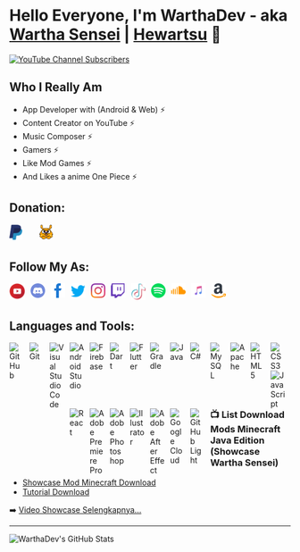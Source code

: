 # Hello Everyone, I'm WarthaDev - aka [Wartha Sensei][youtube] | [Hewartsu][spotify] 👋 

[![YouTube Channel Subscribers](https://img.shields.io/youtube/channel/subscribers/UCl-9254m-uLrnmWXyd2RxoQ?color=success&label=Subscribers%20Wartha%20Sensei&logo=YouTube&logoColor=red&style=for-the-badge)][YouTube]

## Who I Really Am
- App Developer with (Android & Web) ⚡
- Content Creator on YouTube ⚡
- Music Composer ⚡
- Gamers ⚡
- Like Mod Games ⚡
- And Likes a anime One Piece ⚡

## Donation:
[<img align="left" alt="Paypal" width="23px" src="./icons/paypal.svg" style="padding-right:30px;" />][paypal]
[<img align="left" alt="Saweria" width="26px" src="./icons/download.png" style="padding-right:30px;" />][saweria]

<br />
<br />

## Follow My As:
[<img align="left" alt="Youtube" width="28px" src="./icons/youtubeplay.svg" style="padding-right:10px;" />][youtube]
[<img align="left" alt="Discord" width="26px" src="./icons/discord.svg" style="padding-right:10px;" />][discord]
[<img align="left" alt="Facebook" width="26px" src="./icons/facebook.svg" style="padding-right:10px;" />][facebook]
[<img align="left" alt="Twitter" width="26px" src="./icons/twitter.svg" style="padding-right:10px;" />][twitter]
[<img align="left" alt="Instagram" width="26px" src="./icons/instagram.svg" style="padding-right:10px;" />][instagram]
[<img align="left" alt="Twitch" width="26px" src="./icons/twitch.svg" style="padding-right:10px;" />][twitch]
[<img align="left" alt="Tiktok" width="26px" src="./icons/tiktok.svg" style="padding-right:10px;" />][tiktok]
[<img align="left" alt="Spotify" width="26px" src="./icons/spotify.svg" style="padding-right:10px;" />][spotify]
[<img align="left" alt="ShoundCloud" width="26px" src="./icons/soundcloud.svg" style="padding-right:10px;" />][soundcloud]
[<img align="left" alt="Itunes" width="26px" src="./icons/itunes.svg" style="padding-right:10px;" />][apple]
[<img align="left" alt="Amazon" width="26px" src="./icons/amazon.svg" style="padding-right:10px;" />][amazon]

<br />
<br />

## Languages and Tools:
[<img align="left" alt="GitHub" width="26px" src="https://cdn.jsdelivr.net/gh/devicons/devicon/icons/github/github-original.svg" style="padding-right:10px;" />][youtube]
[<img align="left" alt="Git" width="26px" src="https://cdn.jsdelivr.net/gh/devicons/devicon/icons/git/git-original.svg" style="padding-right:10px;" />][youtube]
[<img align="left" alt="Visual Studio Code" width="26px" src="https://cdn.jsdelivr.net/gh/devicons/devicon/icons/vscode/vscode-original.svg" style="padding-right:10px;" />][youtube]
[<img align="left" alt="Android Studio" width="26px" src="https://cdn.jsdelivr.net/gh/devicons/devicon/icons/androidstudio/androidstudio-original.svg" style="padding-right:10px;" />][youtube]
[<img align="left" alt="Firebase" width="26px" src="https://cdn.jsdelivr.net/gh/devicons/devicon/icons/firebase/firebase-plain.svg" style="padding-right:10px;" />][youtube]
[<img align="left" alt="Dart" width="26px" src="https://cdn.jsdelivr.net/gh/devicons/devicon/icons/dart/dart-original.svg" style="padding-right:10px;" />][youtube]
[<img align="left" alt="Flutter" width="26px" src="https://cdn.jsdelivr.net/gh/devicons/devicon/icons/flutter/flutter-original.svg" style="padding-right:10px;" />][youtube]
[<img align="left" alt="Gradle" width="26px" src="https://cdn.jsdelivr.net/gh/devicons/devicon/icons/gradle/gradle-plain.svg" style="padding-right:10px;" />][youtube]
[<img align="left" alt="Java" width="26px" src="https://cdn.jsdelivr.net/gh/devicons/devicon/icons/java/java-original.svg" style="padding-right:10px;" />][youtube]
[<img align="left" alt="C#" width="26px" src="https://cdn.jsdelivr.net/gh/devicons/devicon/icons/csharp/csharp-original.svg"  style="padding-right:10px;" />][youtube]
[<img align="left" alt="MySQL" width="26px" src="https://cdn.jsdelivr.net/gh/devicons/devicon/icons/mysql/mysql-original.svg" style="padding-right:10px;" />][youtube]
[<img align="left" alt="Apache" width="26px" src="https://cdn.jsdelivr.net/gh/devicons/devicon/icons/apache/apache-original-wordmark.svg" style="padding-right:10px;" />][youtube]
[<img align="left" alt="HTML5" width="26px" src="https://cdn.jsdelivr.net/gh/devicons/devicon/icons/html5/html5-original.svg" style="padding-right:10px;" />][youtube]
[<img align="left" alt="CSS3" width="26px" src="https://cdn.jsdelivr.net/gh/devicons/devicon/icons/css3/css3-original.svg" style="padding-right:10px;" />][youtube]
[<img align="left" alt="JavaScript" width="26px" src="https://cdn.jsdelivr.net/gh/devicons/devicon/icons/javascript/javascript-original.svg" style="padding-right:10px;" />][youtube]
[<img align="left" alt="React" width="26px" src="https://cdn.jsdelivr.net/gh/devicons/devicon/icons/react/react-original.svg" style="padding-right:10px;" />][youtube]
[<img align="left" alt="Adobe Premiere  Pro" width="26px" src="https://cdn.jsdelivr.net/gh/devicons/devicon/icons/premierepro/premierepro-plain.svg" style="padding-right:10px;" />][youtube]
[<img align="left" alt="Adobe Photoshop" width="26px" src="https://cdn.jsdelivr.net/gh/devicons/devicon/icons/photoshop/photoshop-plain.svg" style="padding-right:10px;" />][youtube]
[<img align="left" alt="Illustrator" width="26px" src="https://cdn.jsdelivr.net/gh/devicons/devicon/icons/illustrator/illustrator-plain.svg" style="padding-right:10px;" />][youtube]
[<img align="left" alt="Adobe After Effect" width="26px" src="https://cdn.jsdelivr.net/gh/devicons/devicon/icons/aftereffects/aftereffects-plain.svg" style="padding-right:10px;" />][youtube]
[<img align="left" alt="Google Cloud" width="26px" src="https://cdn.jsdelivr.net/gh/devicons/devicon/icons/googlecloud/googlecloud-original.svg" style="padding-right:10px;" />][youtube]
[<img align="left" alt="GitHub Light" width="26px" src="https://user-images.githubusercontent.com/3369400/139447912-e0f43f33-6d9f-45f8-be46-2df5bbc91289.png" style="padding-right:10px;" />][youtube]

<br />
<br />
<br />
<br />

---

### 📺 List Download Mods Minecraft Java  Edition (Showcase Wartha Sensei)

<!-- YOUTUBE:START -->
- [Showcase Mod Minecraft Download](https://github.com/WarthaDev/WarthaSensei)
- [Tutorial Download](https://www.youtube.com/watch?v=1ktrrwasouc)
<!-- YOUTUBE:END -->

➡️ [Video Showcase Selengkapnya...](https://www.youtube.com/watch?v=GZ6pV6drdYo&list=PLzcvJwHyJlCfFWjeJ6TDTGqfQccRkHtC7)

---

<img align="left" alt="WarthaDev's GitHub Stats" src="https://github-readme-stats.vercel.app/api?username=WarthaDev&show_icons=true&hide_border=false&title_color=ff652f&icon_color=FFE400&bg_color=09131B&text_color=ffffff&border_color=0c1a25" />

<br />

[youtube]: https://youtube.com/c/warthasensei
[discord]: https://discord.gg/sRMcaJtJdY
[facebook]: https://facebook.com/hewartsu28
[twitter]: https://twitter.com/banu485
[tiktok]: https://tiktok.com/@hewartsu?lang=id-ID&is_from_webapp=1&sender_device=mobile&sender_web_id=7175635868638758401
[instagram]: https://instagram.com/hewartsu
[twitch]: https://www.twitch.tv/hewartsu
[soundcloud]: https://soundcloud.com/hewartsu
[spotify]: http://spoti.fi/3wCgFAJ
[apple]: http://apple.co/3DeI1Oq
[amazon]: http://amzn.to/3tIGbCA
[paypal]: https://paypal.me/hewartsu?country.x=ID&locale.x=id_ID
[saweria]: https://saweria.co/Warth
[watch]: https://github.com/WarthaDev/WarthaSensei

